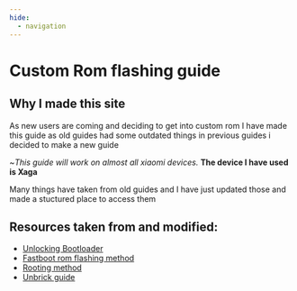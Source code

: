 ```yaml
---
hide:
  - navigation
---
```


# **Custom Rom flashing guide**
## Why I made this site
As new users are coming and deciding to get into custom rom I have made this guide as old guides had some outdated things in previous guides i decided to make a new guide 

~*This guide will work on almost all xiaomi devices.* **The device I have used is Xaga**

Many things have taken from old guides and I have just updated those and made a stuctured place to access them


## Resources taken from and modified:

- [Unlocking Bootloader](https://telegra.ru/Unlocking-Bootloader-05-24)
- [Fastboot rom flashing method](https://telegra.ph/How-to-flash-miui-fastboot-rom-05-27)
- [Rooting method](https://telegra.ph/Rooting-Method-02-15)
- [Unbrick guide](https://guide.itsvixano.me/preloader_xaga)


